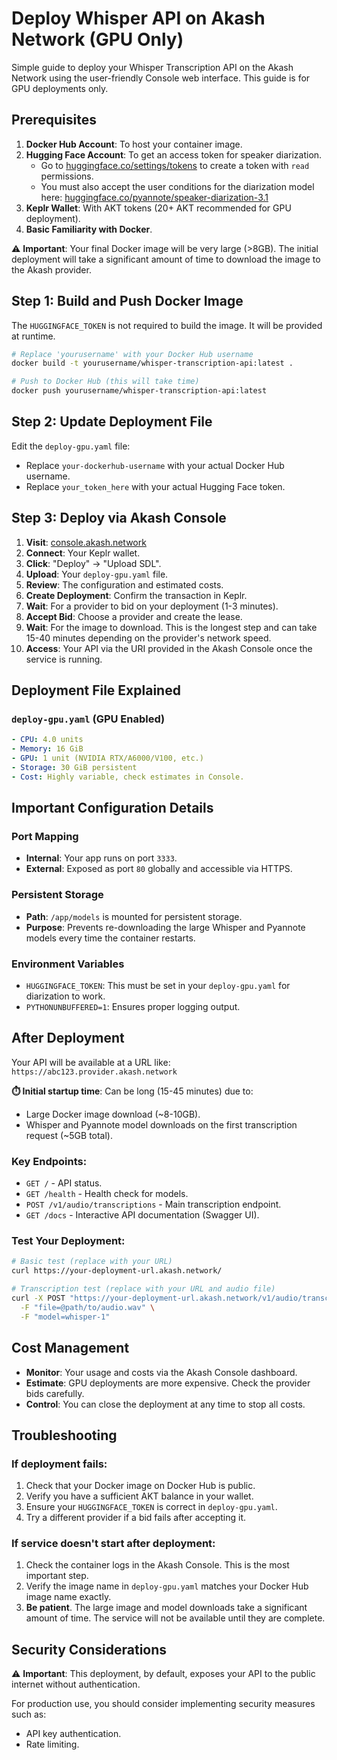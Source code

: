 # Deploy Whisper API on Akash Network (GPU Only)

Simple guide to deploy your Whisper Transcription API on the Akash Network using the user-friendly Console web interface. This guide is for GPU deployments only.

## Prerequisites

1.  **Docker Hub Account**: To host your container image.
2.  **Hugging Face Account**: To get an access token for speaker diarization.
    - Go to [huggingface.co/settings/tokens](https://huggingface.co/settings/tokens) to create a token with `read` permissions.
    - You must also accept the user conditions for the diarization model here: [huggingface.co/pyannote/speaker-diarization-3.1](https://huggingface.co/pyannote/speaker-diarization-3.1)
3.  **Keplr Wallet**: With AKT tokens (20+ AKT recommended for GPU deployment).
4.  **Basic Familiarity with Docker**.

⚠️ **Important**: Your final Docker image will be very large (>8GB). The initial deployment will take a significant amount of time to download the image to the Akash provider.

## Step 1: Build and Push Docker Image

The `HUGGINGFACE_TOKEN` is not required to build the image. It will be provided at runtime.

```bash
# Replace 'yourusername' with your Docker Hub username
docker build -t yourusername/whisper-transcription-api:latest .

# Push to Docker Hub (this will take time)
docker push yourusername/whisper-transcription-api:latest
```

## Step 2: Update Deployment File

Edit the `deploy-gpu.yaml` file:
- Replace `your-dockerhub-username` with your actual Docker Hub username.
- Replace `your_token_here` with your actual Hugging Face token.

## Step 3: Deploy via Akash Console

1.  **Visit**: [console.akash.network](https://console.akash.network/)
2.  **Connect**: Your Keplr wallet.
3.  **Click**: "Deploy" -> "Upload SDL".
4.  **Upload**: Your `deploy-gpu.yaml` file.
5.  **Review**: The configuration and estimated costs.
6.  **Create Deployment**: Confirm the transaction in Keplr.
7.  **Wait**: For a provider to bid on your deployment (1-3 minutes).
8.  **Accept Bid**: Choose a provider and create the lease.
9.  **Wait**: For the image to download. This is the longest step and can take 15-40 minutes depending on the provider's network speed.
10. **Access**: Your API via the URI provided in the Akash Console once the service is running.

## Deployment File Explained

### `deploy-gpu.yaml` (GPU Enabled)
```yaml
- CPU: 4.0 units
- Memory: 16 GiB
- GPU: 1 unit (NVIDIA RTX/A6000/V100, etc.)
- Storage: 30 GiB persistent
- Cost: Highly variable, check estimates in Console.
```

## Important Configuration Details

### Port Mapping
- **Internal**: Your app runs on port `3333`.
- **External**: Exposed as port `80` globally and accessible via HTTPS.

### Persistent Storage
- **Path**: `/app/models` is mounted for persistent storage.
- **Purpose**: Prevents re-downloading the large Whisper and Pyannote models every time the container restarts.

### Environment Variables
- `HUGGINGFACE_TOKEN`: This must be set in your `deploy-gpu.yaml` for diarization to work.
- `PYTHONUNBUFFERED=1`: Ensures proper logging output.

## After Deployment

Your API will be available at a URL like: `https://abc123.provider.akash.network`

**⏱️ Initial startup time**: Can be long (15-45 minutes) due to:
- Large Docker image download (~8-10GB).
- Whisper and Pyannote model downloads on the first transcription request (~5GB total).

### Key Endpoints:
- `GET /` - API status.
- `GET /health` - Health check for models.
- `POST /v1/audio/transcriptions` - Main transcription endpoint.
- `GET /docs` - Interactive API documentation (Swagger UI).

### Test Your Deployment:
```bash
# Basic test (replace with your URL)
curl https://your-deployment-url.akash.network/

# Transcription test (replace with your URL and audio file)
curl -X POST "https://your-deployment-url.akash.network/v1/audio/transcriptions" \
  -F "file=@path/to/audio.wav" \
  -F "model=whisper-1"
```

## Cost Management

- **Monitor**: Your usage and costs via the Akash Console dashboard.
- **Estimate**: GPU deployments are more expensive. Check the provider bids carefully.
- **Control**: You can close the deployment at any time to stop all costs.

## Troubleshooting

### If deployment fails:
1.  Check that your Docker image on Docker Hub is public.
2.  Verify you have a sufficient AKT balance in your wallet.
3.  Ensure your `HUGGINGFACE_TOKEN` is correct in `deploy-gpu.yaml`.
4.  Try a different provider if a bid fails after accepting it.

### If service doesn't start after deployment:
1.  Check the container logs in the Akash Console. This is the most important step.
2.  Verify the image name in `deploy-gpu.yaml` matches your Docker Hub image name exactly.
3.  **Be patient**. The large image and model downloads take a significant amount of time. The service will not be available until they are complete.

## Security Considerations

⚠️ **Important**: This deployment, by default, exposes your API to the public internet without authentication.

For production use, you should consider implementing security measures such as:
- API key authentication.
- Rate limiting. 